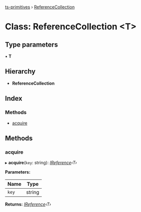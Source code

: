 [ts-primitives](../README.md) › [ReferenceCollection](referencecollection.md)

# Class: ReferenceCollection <**T**>

## Type parameters

▪ **T**

## Hierarchy

* **ReferenceCollection**

## Index

### Methods

* [acquire](referencecollection.md#acquire)

## Methods

###  acquire

▸ **acquire**(`key`: string): *[IReference](../interfaces/ireference.md)‹T›*

**Parameters:**

Name | Type |
------ | ------ |
`key` | string |

**Returns:** *[IReference](../interfaces/ireference.md)‹T›*
